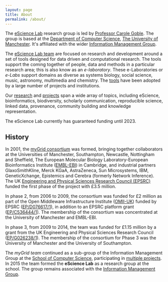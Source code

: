 ```yaml
---
layout: page
title: About
permalink: /about/
---
```


The [eScience Lab](/) research group is led by [Professor Carole Goble](http://www.manchester.ac.uk/research/Carole.goble/). The group is based at the [Department of Computer Science](http://www.cs.manchester.ac.uk/),  [The University of Manchester](http://www.manchester.ac.uk). It's affiliated with the wider [Information Management Group](http://www.cs.manchester.ac.uk/img/).

The [eScience Lab team](/people/) are focused on research and development around a set of tools designed for data driven and computational research. The tools support the coming together of people, data and methods in a particular research area; this is also know as an _e-laboratory_. These e-Laboratories or _e-Labs_ support domains as diverse as systems biology, social science, music, astronomy, multimedia and chemistry. The [tools](/products/) have been adopted by a large number of projects and institutions.

Our [research](/publications/) and [projects](/projects/) span a wide array of topics, including eScience, bioinformatics, biodiversity, scholarly communication, reproducible science, linked data, provenance, community building and knowledge representation.

The eScience Lab currently has guaranteed funding until 2023.

## History

In 2001, the [myGrid consortium](http://www.mygrid.org.uk/about-us/) was formed,
bringing together collaborators at the Universities of Manchester, Southampton, Newcastle, Nottingham and Sheffield, The European Molecular Biology Laboratory-European Bioinformatics Institute ([EMBL-EBI](http://www.ebi.ac.uk/)) in Cambridge, and industrial partners GlaxoSmithKline, Merck KGaA, AstraZeneca, Sun Microsystems, IBM, GeneticXchange, Epistemics and Cerebra (formerly Network Inference). The UK [Engineering and Physical Sciences Research Council (EPSRC)](https://www.epsrc.ac.uk/) funded the first phase of the project with £3.5 million.

In phase 2, from 2006 to 2009, the consortium was funded for £2 million as part of the Open Middleware Infrastructure Institute ([OMII-UK](http://www.omii.ac.uk/)) funded by EPSRC  ([EP/D076617/1](http://gow.epsrc.ac.uk/NGBOViewGrant.aspx?GrantRef=EP/D076617/1)), in addition to an EPSRC platform grant ([EP/C536444/1](http://gow.epsrc.ac.uk/NGBOViewGrant.aspx?GrantRef=EP/C536444/1)). The membership of the consortium was concentrated at the University of Manchester and EMBL-EBI.

In phase 3, from 2009 to 2014, the team was funded for £1.15 million by a grant from the UK Engineering and Physical Sciences Research Council ([EP/G026238/1](http://gow.epsrc.ac.uk/NGBOViewGrant.aspx?GrantRef=EP/G026238/1)).  The membership of the consortium for Phase 3 was the University of Manchester and the University of Southampton.

The _myGrid team_ continued as a
sub-group of the
Information Management Group
at the [School of Computer Science](http://www.cs.manchester.ac.uk/), participating in [multiple projects](/projects/). In 2015
the team formed the **eScience Lab** as a research group
at the school. The group remains associated with the
[Information Management Group](http://www.cs.manchester.ac.uk/img/).
